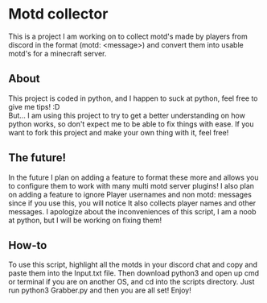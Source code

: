 # Motd collector
This is a project I am working on to collect motd's made by players from discord in the format (motd: &lt;message>) and convert them into usable motd's for a minecraft server.

## About
This project is coded in python, and I happen to suck at python, feel free to give me tips! :D </br> But... I am using this project to try to get a better understanding on how python works, so don't expect me to be able to fix things with ease. If you want to fork this project and make your own thing with it, feel free!

## The future!
In the future I plan on adding a feature to format these more and allows you to configure them to work with many multi motd server plugins! I also plan on adding a feature to ignore Player usernames and non motd: messages since if you use this, you will notice It also collects player names and other messages. I apologize about the inconveniences of this script, I am a noob at python, but I will be working on fixing them!

## How-to
To use this script, highlight all the motds in your discord chat and copy and paste them into the Input.txt file. Then download python3 and open up cmd or terminal if you are on another OS, and  cd into the scripts directory. Just run python3 Grabber.py and then you are all set! Enjoy!


